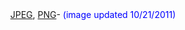 <html>
<head>
<title>ItzImcool's Astromical Maps</title>
</head>
<center>
<a href="images/jupitertruecol (hubble2024).jpg">
<img align="center" src=""images/jupitertruecol (hubble2024).jpg">
</a>
<br>
<a href="images/jupitertruecol (hubble2024).jpg">JPEG</a>,
<a href="images/jupitertruecol (hubble2024).jpg">PNG</a>-
<span style="color: rgb(0, 0, 255);">(image updated 10/21/2011)</span>
</center>
